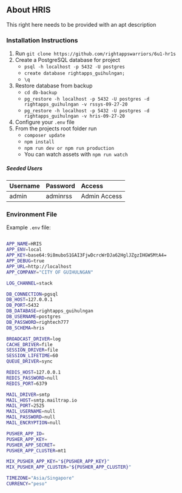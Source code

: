 ## About HRIS

This right here needs to be provided with an apt description

### Installation Instructions
1. Run `git clone https://github.com/rightappswarriors/6u1-hr1s`
2. Create a PostgreSQL database for project
	* ```psql -h localhost -p 5432 -U postgres```
	* ```create database rightapps_guihulngan;```
	* ```\q```
3. Restore database from backup
	* ```cd db-backup```
	* ```pg_restore -h localhost -p 5432 -U postgres -d rightapps_guihulngan -v rssys-09-27-20```
	* ```pg_restore -h localhost -p 5432 -U postgres -d rightapps_guihulngan -v hris-09-27-20```
4. Configure your `.env` file
5. From the projects root folder run
	* ```composer update```
	* ```npm install```
	* ```npm run dev or npm run production```
	* You can watch assets with `npm run watch`

##### Seeded Users

|Username|Password|Access|
|:------------|:------------|:------------|
|admin|adminrss|Admin Access|


### Environment File
Example `.env` file:

```bash

APP_NAME=HRIS
APP_ENV=local
APP_KEY=base64:9i8muboS1GAI3FjwDcrcWrDJa62HglJZgzIHGWSMtA4=
APP_DEBUG=true
APP_URL=http://localhost
APP_COMPANY="CITY OF GUIHULNGAN"

LOG_CHANNEL=stack

DB_CONNECTION=pgsql
DB_HOST=127.0.0.1
DB_PORT=5432
DB_DATABASE=rightapps_guihulngan
DB_USERNAME=postgres
DB_PASSWORD=rightech777
DB_SCHEMA=hris

BROADCAST_DRIVER=log
CACHE_DRIVER=file
SESSION_DRIVER=file
SESSION_LIFETIME=60
QUEUE_DRIVER=sync

REDIS_HOST=127.0.0.1
REDIS_PASSWORD=null
REDIS_PORT=6379

MAIL_DRIVER=smtp
MAIL_HOST=smtp.mailtrap.io
MAIL_PORT=2525
MAIL_USERNAME=null
MAIL_PASSWORD=null
MAIL_ENCRYPTION=null

PUSHER_APP_ID=
PUSHER_APP_KEY=
PUSHER_APP_SECRET=
PUSHER_APP_CLUSTER=mt1

MIX_PUSHER_APP_KEY="${PUSHER_APP_KEY}"
MIX_PUSHER_APP_CLUSTER="${PUSHER_APP_CLUSTER}"

TIMEZONE="Asia/Singapore"
CURRENCY="peso"

```